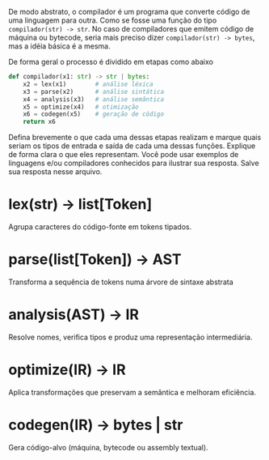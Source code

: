 De modo abstrato, o compilador é um programa que converte código de uma
linguagem para outra. Como se fosse uma função do tipo `compilador(str) -> str`.
No caso de compiladores que emitem código de máquina ou bytecode, seria mais
preciso dizer `compilador(str) -> bytes`, mas a idéia básica é a mesma.

De forma geral o processo é dividido em etapas como abaixo

```python
def compilador(x1: str) -> str | bytes:
    x2 = lex(x1)        # análise léxica
    x3 = parse(x2)      # análise sintática
    x4 = analysis(x3)   # análise semântica
    x5 = optimize(x4)   # otimização
    x6 = codegen(x5)    # geração de código
    return x6
```

Defina brevemente o que cada uma dessas etapas realizam e marque quais seriam os
tipos de entrada e saída de cada uma dessas funções. Explique de forma clara o
que eles representam. Você pode usar exemplos de linguagens e/ou compiladores
conhecidos para ilustrar sua resposta. Salve sua resposta nesse arquivo.

# lex(str) -> list[Token]
Agrupa caracteres do código-fonte em tokens tipados.
 
# parse(list[Token]) -> AST
Transforma a sequência de tokens numa árvore de sintaxe abstrata

# analysis(AST) -> IR
Resolve nomes, verifica tipos e produz uma representação intermediária.

# optimize(IR) -> IR
Aplica transformações que preservam a semântica e melhoram eficiência.

# codegen(IR) -> bytes | str
Gera código-alvo (máquina, bytecode ou assembly textual).